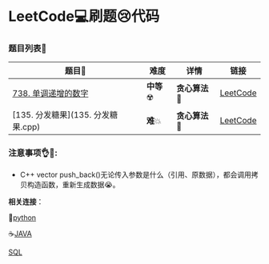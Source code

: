 # LeetCode:computer:刷题:cry:代码



### 题目列表:page_facing_up:

| 题目:card_index:                                 | 难度                  | 详情               | 链接                                                         |
| ------------------------------------------------ | --------------------- | ------------------ | ------------------------------------------------------------ |
| [738. 单调递增的数字](738.%20单调递增的数字.cpp) | **中等**:radioactive: | **贪心算法**:bear: | [LeetCode](https://leetcode-cn.com/problems/monotone-increasing-digits/) |
| [135. 分发糖果](135. 分发糖果.cpp)               | **难**:boom:          | **贪心算法**:bear: | [LeetCode](https://leetcode-cn.com/problems/candy/submissions/) |





### 注意事项:ok_hand::eyes::

* C++ vector push_back()无论传入参数是什么（引用、原数据），都会调用拷贝构造函数，重新生成数据:sob:。​

    

**相关连接**：

:snake:[python](https://github.com/baowj-678/python/tree/master/LeetCode)

:coffee:[JAVA](https://github.com/baowj-678/JAVA/tree/master/Leet_Code)

[SQL](https://github.com/baowj-678/python/tree/master/LeetCode/SQL)